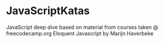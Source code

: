 # JavaScriptKatas
JavaScript deep dive based on material from courses taken @ freecodecamp.org
Eloquent Javascript by Marijn Haverbeke
